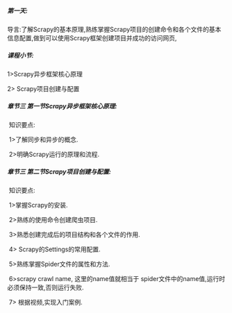 ##### **第一天:** 

导言:了解Scrapy的基本原理,熟练掌握Scrapy项目的创建命令和各个文件的基本信息配置,做到可以使用Scrapy框架创建项目并成功的访问网页,

##### **课程小节:**  

1>Scrapy异步框架核心原理

2> Scrapy项目创建与配置

##### **章节三  第一节Scrapy异步框架核心原理:**

​    知识要点:

​        1>了解同步和异步的概念.

​        2>明确Scrapy运行的原理和流程.

##### **章节三  第二节Scrapy项目创建与配置:**

​    知识要点:

​        1>掌握Scrapy的安装.

​        2>熟练的使用命令创建爬虫项目.

​        3>熟悉创建完成后的项目结构和各个文件的作用.

​        4> Scrapy的Settings的常用配置.

​        5>熟练掌握Spider文件的属性和方法.

​        6>scrapy crawl  name,  这里的name值就相当于 spider文件中的name值,运行时必须保持一致,否则运行失败.

​        7> 根据视频,实现入门案例.